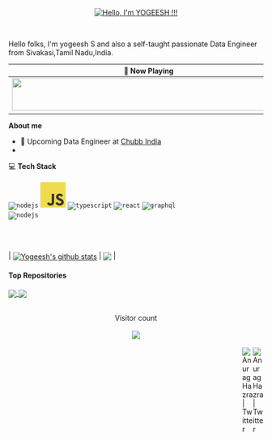 <p align="center"><a href="https://yogeesh0004.github.io"><img width="60%" height="30%" alt="Hello, I'm YOGEESH !!!" src="https://repository-images.githubusercontent.com/330349275/281486b8-097d-4fdb-a4a5-92fc485f920c" /></a></p>

<br />



Hello folks, I'm yogeesh S and also a self-taught passionate Data Engineer from Sivakasi,Tamil Nadu,India.


| 🎵 Now Playing                                                                                                                 |
| ------------------------------------------------------------------------------------------------------------------------------ |
| <a href="https://status.nmoo.dev/now-playing?open"><img src="https://status.nmoo.dev/now-playing" width="540" height="64"></a> |




**About me**

- 💼 Upcoming Data Engineer at [Chubb India](https://www.chubb.com/us-en/)
- 



💻 **Tech Stack**
<br>
<br>
<code><img height="50" alt="nodejs" src="https://skillicons.dev/icons?i=python"></code> 
<code><img height="50" alt="javascript" src="https://raw.githubusercontent.com/github/explore/80688e429a7d4ef2fca1e82350fe8e3517d3494d/topics/javascript/javascript.png"></code>
<code><img height="50" alt="typescript" src="https://skillicons.dev/icons?i=html,css"></code>
<code><img height="50" alt="react" src="https://skillicons.dev/icons?i=angular"></code>
<code><img height="50" alt="graphql" src="https://skillicons.dev/icons?i=aws"></code>   
<code><img height="50" alt="nodejs" src="https://skillicons.dev/icons?i=flask"></code> 

<br>
<br>

| <a href="https://github.com/anuraghazra/github-readme-stats"><img align="center" src="https://github-readme-stats.vercel.app/api?username=yogeesh0004&show_icons=true&include_all_commits=true&theme=buefy&hide_border=true" alt="Yogeesh's github stats" /></a> | <a href="https://github.com/yogeesh0004/github-readme-stats"><img align="center" src="https://github-readme-stats.vercel.app/api/top-langs/?username=yogeesh0004&layout=compact&theme=buefy&hide_border=true" /></a> |


#### Top Repositories


<a href="https://github.com/yogeesh0004/github-readme-stats">
  <img align="center" src="https://github-readme-stats.vercel.app/api/pin/?username=yogeesh0004&repo=CycleReservationSystemWEBSITE&theme=buefy" />
</a>
<a href="https://github.com/yogeesh0004./yogeesh0004.github.io">
  <img align="center" src="https://github-readme-stats.vercel.app/api/pin/?username=yogeesh0004&repo=webBasedChatbot&theme=buefy" />
</a>

<br />
<br />

<p align="center"> 
  Visitor count<br>
  <br>
  <img src="https://profile-counter.glitch.me/yogeesh0004/count.svg" />
</p>

<a href="https://www.instagram.com/yogeeshyoyo_/?next=%2F">
  <img align="right" alt="Anurag Hazra | Twitter" width="21px" src="https://skillicons.dev/icons?i=instagram">
</a>
<a href="https://www.linkedin.com/in/yogeesh-s-412613260/">
  <img align="right" alt="Anurag Hazra | Twitter" width="21px" src="https://skillicons.dev/icons?i=linkedin">
</a>








